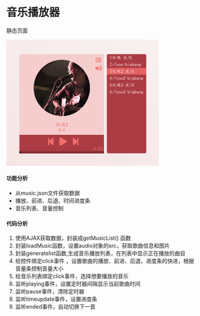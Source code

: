 # 音乐播放器
<p>静态页面</p>
<img src="image/music%20player.png" width="400">

#### 功能分析
- 从music.json文件获取数据
- 播放、前进、后退、时间进度条
- 音乐列表、音量控制

#### 代码分析
1. 使用AJAX获取数据，封装成getMusicList() 函数
2. 封装loadMusic函数，设置audio对象的src，获取歌曲信息和图片
3. 封装generatelist函数,生成音乐播放列表，在列表中显示正在播放的曲目
4. 给控件绑定click事件 ，设置歌曲的播放、前进、后退，进度条的快进，根据音量条控制音量大小
5. 给音乐列表绑定click事件，选择想要播放的音乐
6. 监听playing事件，设置定时器间隔显示当前歌曲时间
7. 监听pause事件，清除定时器
8. 监听timeupdate事件，设置进度条
9. 监听ended事件，自动切换下一首

  
